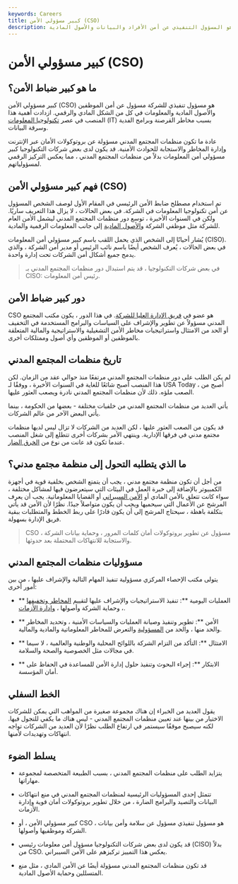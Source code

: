 ```yaml
---
keywords: Careers
title: كبير مسؤولي الأمن (CSO)
description: كبير مسؤولي الأمن هو المسؤول التنفيذي عن أمن الأفراد والبيانات والأصول المادية.
---
```


# كبير مسؤولي الأمن (CSO)
## ما هو كبير ضباط الأمن؟

كبير مسؤولي الأمن (CSO) هو مسؤول تنفيذي للشركة مسؤول عن أمن الموظفين والأصول المادية والمعلومات في كل من الشكل المادي والرقمي. ازدادت أهمية هذا المنصب في عصر [تكنولوجيا المعلومات](/technology_sector) (IT) بسبب مخاطر القرصنة وبرامج الفدية وسرقة البيانات.

عادة ما تكون منظمات المجتمع المدني مسؤولة عن بروتوكولات الأمان عبر الإنترنت وإدارة المخاطر والاستجابة للحوادث الأمنية. قد يكون لدى بعض شركات التكنولوجيا كبير مسؤولي أمن المعلومات بدلاً من منظمات المجتمع المدني ، مما يعكس التركيز الرقمي لمسؤولياتهم.

## فهم كبير مسؤولي الأمن (CSO)

تم استخدام مصطلح ضابط الأمن الرئيسي في المقام الأول لوصف الشخص المسؤول عن أمن تكنولوجيا المعلومات في الشركة. في بعض الحالات ، لا يزال هذا التعريف ساريًا. ولكن في السنوات الأخيرة ، توسع دور منظمات المجتمع المدني ليشمل الأمن العام للشركة مثل موظفي الشركة [والأصول المادية](/asset) إلى جانب المعلومات الرقمية والمادية.

يُشار أحيانًا إلى الشخص الذي يحمل اللقب باسم كبير مسؤولي أمن المعلومات (CISO). في بعض الحالات ، يُعرف الشخص أيضًا باسم نائب الرئيس أو مدير أمن الشركة ، والذي يدمج جميع أشكال أمن الشركات تحت إدارة واحدة.

> في بعض شركات التكنولوجيا ، قد يتم استبدال دور منظمات المجتمع المدني بـ CISO: رئيس أمن المعلومات.

>

## دور كبير ضباط الأمن

CSO هو عضو في [فريق الإدارة العليا للشركة](/upper-management). في هذا الدور ، يكون مكتب المجتمع المدني مسؤولاً عن تطوير والإشراف على السياسات والبرامج المستخدمة في التخفيف أو الحد من الامتثال واستراتيجيات مخاطر الأمن التشغيلية والاستراتيجية والمالية المتعلقة بالموظفين أو الموظفين وأي أصول وممتلكات أخرى.

## تاريخ منظمات المجتمع المدني

لم يكن الطلب على دور منظمات المجتمع المدني مرتفعًا منذ حوالي عقد من الزمان. لكن هذا المنصب أصبح شائعًا للغاية في السنوات الأخيرة ، ووفقًا لـ USA Today ، أصبح من الصعب ملؤه. ذلك لأن منظمات المجتمع المدني نادرة ويصعب العثور عليها.

يأتي العديد من منظمات المجتمع المدني من خلفيات مختلفة - بعضها من الحكومة ، بينما يأتي البعض الآخر من عالم الشركات.

قد يكون من الصعب العثور عليها ، لكن العديد من الشركات لا تزال ليس لديها منظمات مجتمع مدني في فرقها الإدارية. وينتهي الأمر بشركات أخرى تتطلع إلى شغل المنصب عندما تكون قد عانت من نوع من [الخرق الضار](/data-breach).

## ما الذي يتطلبه التحول إلى منظمة مجتمع مدني؟

من أجل أن تكون منظمة مجتمع مدني ، يجب أن يتمتع الشخص بخلفية قوية في أجهزة الكمبيوتر بالإضافة إلى خبرة العمل في البيئات التي سيتعرضون فيها لمشاكل مختلفة ، سواء كانت تتعلق بالأمن المادي أو [الأمن السيبراني](/cybersecurity) أو القضايا المعلوماتية. يجب أن يعرف المرشح عن الأعمال التي سيحميها ويجب أن يكون متواصلاً جيدًا. نظرًا لأن الأمن قد يأتي بتكلفة باهظة ، سيحتاج المرشح إلى أن يكون قادرًا على ربط الخطط والمتطلبات ببقية فريق الإدارة بسهولة.

> CSO مسؤول عن تطوير بروتوكولات أمان كلمات المرور ، وحماية بيانات الشركة ، والاستجابة للانتهاكات المحتملة بعد حدوثها.

>

## مسؤوليات منظمات المجتمع المدني

يتولى مكتب الإحصاء المركزي مسؤولية تنفيذ المهام التالية والإشراف عليها ، من بين أمور أخرى:

- ** العمليات اليومية **: تنفيذ الاستراتيجيات والإشراف عليها لتقييم [المخاطر وتخفيفها](/risk) ، وحماية الشركة وأصولها ، [وإدارة الأزمات](/crisis-management).

- ** الأمن **: تطوير وتنفيذ وصيانة العمليات والسياسات الأمنية ، وتحديد المخاطر والحد منها ، والحد من [المسؤولية](/liability) والتعرض للمخاطر المعلوماتية والمادية والمالية.

- ** الامتثال **: التأكد من التزام الشركة باللوائح المحلية والوطنية والعالمية ، لا سيما في مجالات مثل الخصوصية والصحة والسلامة.

- ** الابتكار **: إجراء البحوث وتنفيذ حلول إدارة الأمن للمساعدة في الحفاظ على أمان المؤسسة.

## الخط السفلي

يقول العديد من الخبراء إن هناك مجموعة صغيرة من المواهب التي يمكن للشركات الاختيار من بينها عند تعيين منظمات المجتمع المدني - ليس هناك ما يكفي للتجول فيها. لكنه سيصبح موقفًا سيستمر في ارتفاع الطلب نظرًا لأن العديد من الشركات تواجه انتهاكات وتهديدات لأمنها.

## يسلط الضوء

- يتزايد الطلب على منظمات المجتمع المدني ، بسبب الطبيعة المتخصصة لمجموعة مهاراتها.

- تتمثل إحدى المسؤوليات الرئيسية لمنظمات المجتمع المدني في منع انتهاكات البيانات والتصيد والبرامج الضارة ، من خلال تطوير بروتوكولات أمان قوية وإدارة الأزمات.

- كبير مسؤولي الأمن ، أو CSO ، هو مسؤول تنفيذي مسؤول عن سلامة وأمن بيانات الشركة وموظفيها وأصولها.

- قد يكون لدى بعض شركات التكنولوجيا مسؤول أمن معلومات رئيسي (CISO) بدلاً من CSO. يعكس هذا التمييز تركيزهم على الأمن السيبراني.

- قد تكون منظمات المجتمع المدني مسؤولة أيضًا عن الأمن المادي ، مثل منع المتسللين وحماية الأصول المادية.

